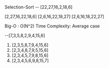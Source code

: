 Selection-Sort -- [22,27,16,2,18,6] 

[2,27,16,22,18,6]
[2,6,16,22,18,27]
[2,6,16,18,22,27]

Big-O : O(N^2)
Time Complexity: Average case


--[7,3,5,8,2,9,4,15,6]
1. [2,3,5,8,7,9,4,15,6]
2. [2,3,4,8,7,9,5,15,6]
3. [2,3,4,5,7,9,8,15,6]
4. [2,3,4,5,6,9,8,15,7]
